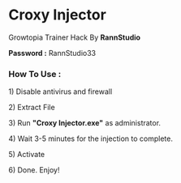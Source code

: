 <h1>Croxy Injector</h1>
<p>Growtopia Trainer Hack By <b>RannStudio</b></p>
<p><b>Password :</b> RannStudio33</p>

<h3>How To Use :</h3>
<p>1) Disable antivirus and firewall</p>
<p>2) Extract File</p>
<p>3) Run <b>"Croxy Injector.exe"</b> as administrator.</p>
<p>4) Wait 3-5 minutes for the injection to complete.</p>
<p>5) Activate</p>
<p>6) Done. Enjoy!</p>

